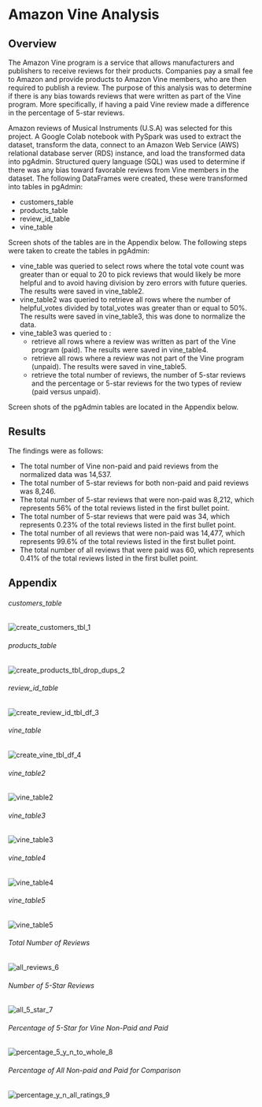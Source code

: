 # Amazon Vine Analysis
## Overview
The Amazon Vine program is a service that allows manufacturers and publishers to receive reviews for their products. Companies pay a small fee to Amazon and provide products to Amazon Vine members, who are then required to publish a review. The purpose of this analysis was to determine if there is any bias towards reviews that were written as part of the Vine program. More specifically, if having a paid Vine review made a difference in the percentage of 5-star reviews.  

Amazon reviews of Musical Instruments (U.S.A) was selected for this project. A Google Colab notebook with PySpark was used to extract the dataset, transform the data, connect to an Amazon Web Service (AWS) relational database server (RDS) instance, and load the transformed data into pgAdmin.  Structured query language (SQL) was used to determine if there was any bias toward favorable reviews from Vine members in the dataset. 
The following DataFrames were created, these were transformed into tables in pgAdmin:
- customers_table
- products_table
- review_id_table
- vine_table

Screen shots of the tables are in the Appendix below.
The following steps were taken to create the tables in pgAdmin:
- vine_table was queried to select rows where the total vote count was greater than or equal to 20 to pick reviews that would likely be more helpful and to avoid having   division by zero errors with future queries. The results were saved in vine_table2.
- vine_table2 was queried to retrieve all rows where the number of helpful_votes divided by total_votes was greater than or equal to 50%. The results were saved in vine_table3, this was done to normalize the data.
- vine_table3 was queried to :
  - retrieve all rows where a review was written as part of the Vine program (paid). The results were saved in vine_table4.
  - retrieve all rows where a review was not part of the Vine program (unpaid). The results were saved in vine_table5.
  - retrieve the total number of reviews, the number of 5-star reviews and the percentage or 5-star reviews for the two types of review (paid versus unpaid).  

Screen shots of the pgAdmin tables are located in the Appendix below.

## Results
The findings were as follows:
- The total number of Vine non-paid and paid reviews from the normalized data was 14,537.
- The total number of 5-star reviews for both non-paid and paid reviews was 8,246.
- The total number of 5-star reviews that were non-paid was 8,212, which represents 56% of the total reviews listed in the first bullet point.
- The total number of 5-star reviews that were paid was 34, which represents 0.23% of the total reviews listed in the first bullet point.
- The total number of all reviews that were non-paid was 14,477, which represents 99.6% of the total reviews listed in the first bullet point.
- The total number of all reviews that were paid was 60, which represents 0.41% of the total reviews listed in the first bullet point. 


## Appendix
###### customers_table
![create_customers_tbl_1](https://github.com/LleeMcD/Amazon_Vine_Analysis/blob/main/Resources/create_customers_tbl_1.png)
###### products_table
![create_products_tbl_drop_dups_2](https://github.com/LleeMcD/Amazon_Vine_Analysis/blob/main/Resources/create_products_tbl_drop_dups_2.png)
###### review_id_table
![create_review_id_tbl_df_3](https://github.com/LleeMcD/Amazon_Vine_Analysis/blob/main/Resources/create_review_id_tbl_df_3.png)
###### vine_table
![create_vine_tbl_df_4](https://github.com/LleeMcD/Amazon_Vine_Analysis/blob/main/Resources/create_vine_tbl_df_4.png)
###### vine_table2
![vine_table2](https://github.com/LleeMcD/Amazon_Vine_Analysis/blob/main/Resources/vine_table2.png)
###### vine_table3
![vine_table3](https://github.com/LleeMcD/Amazon_Vine_Analysis/blob/main/Resources/vine_table3.png)
###### vine_table4
![vine_table4](https://github.com/LleeMcD/Amazon_Vine_Analysis/blob/main/Resources/vine_table4.png)
###### vine_table5
![vine_table5](https://github.com/LleeMcD/Amazon_Vine_Analysis/blob/main/Resources/vine_table5.png)
###### Total Number of Reviews
![all_reviews_6](https://github.com/LleeMcD/Amazon_Vine_Analysis/blob/main/Resources/all_reviews_6.png)
###### Number of 5-Star Reviews
![all_5_star_7](https://github.com/LleeMcD/Amazon_Vine_Analysis/blob/main/Resources/all_5_star_7.png)
###### Percentage of 5-Star for Vine Non-Paid and Paid
![percentage_5_y_n_to_whole_8](https://github.com/LleeMcD/Amazon_Vine_Analysis/blob/main/Resources/percentage_5_y_n_to_whole_8.png)
###### Percentage of All Non-paid and Paid for Comparison
![percentage_y_n_all_ratings_9](https://github.com/LleeMcD/Amazon_Vine_Analysis/blob/main/Resources/percentage_y_n_all_ratings_9.png)

